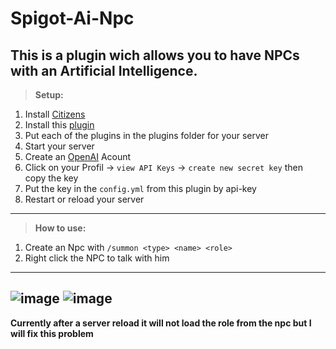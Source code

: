 # Spigot-Ai-Npc

This is a plugin wich allows you to have NPCs with an Artificial Intelligence.
---------------------------------------------------------------------------------------------------------------
>**Setup:**
   1. Install [Citizens](https://ci.citizensnpcs.co/job/Citizens2/lastSuccessfulBuild/) 
   2. Install this [plugin](https://github.com/RexFracht868454/Spigot-Ai-Npc/actions)
   3. Put each of the plugins in the plugins folder for your server 
   4. Start your server 
   5. Create an [OpenAI](https://platform.openai.com/docs/introduction) Acount
   6. Click on your Profil -> `view API Keys` -> `create new secret key` then copy the key
   7. Put the key in the `config.yml` from this plugin by api-key
   8. Restart or reload your server
---------------------------------------------------------------------------------------------------------------
>**How to use:**
   1. Create an Npc with `/summon <type> <name> <role>`
   2. Right click the NPC to talk with him
---------------------------------------------------------------------------------------------------------------
![image](https://user-images.githubusercontent.com/88945501/217047053-23bb26ba-58ef-40cd-8c34-07b10a756bc2.png)
![image](https://user-images.githubusercontent.com/88945501/217047328-c0fce3fa-e01a-4b1c-b6e0-0c9ceb7f5072.png)
---------------------------------------------------------------------------------------------------------------
**Currently after a server reload it will not load the role from the npc but I will fix this problem**
